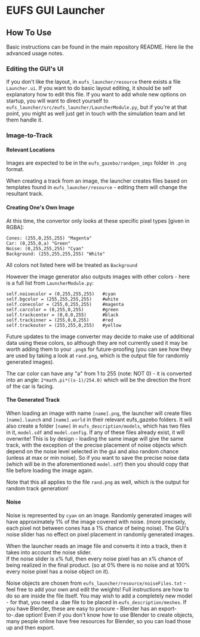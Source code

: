# EUFS GUI Launcher

## How To Use

Basic instructions can be found in the main repository README.  Here lie the advanced usage notes.

### Editing the GUI's UI

If you don't like the layout, in `eufs_launcher/resource` there exists a file `Launcher.ui`.
If you want to do basic layout editing, it should be self explanatory how to edit this file.
If you want to add whole new options on startup, you will want to direct yourself to `eufs_launcher/src/eufs_launcher/LauncherModule.py`,
but if you're at that point, you might as well just get in touch with the simulation team and let them handle it.

### Image-to-Track

#### Relevant Locations

Images are expected to be in the `eufs_gazebo/randgen_imgs` folder in `.png` format.

When creating a track from an image, the launcher creates files based on templates found in `eufs_launcher/resource` - 
editing them will change the resultant track.

#### Creating One's Own Image

At this time, the convertor only looks at these specific pixel types [given in RGBA]:

```
Cones: (255,0,255,255) "Magenta"
Car: (0,255,0,a) "Green"
Noise: (0,255,255,255) "Cyan"
Background: (255,255,255,255) "White"
```

All colors not listed here will be treated as `Background`

However the image generator also outputs images with other colors - here is a full list from `LauncherModule.py`:

```
self.noisecolor = (0,255,255,255)	#cyan
self.bgcolor = (255,255,255,255)	#white
self.conecolor = (255,0,255,255)	#magenta
self.carcolor = (0,255,0,255)		#green
self.trackcenter = (0,0,0,255)		#black
self.trackinner = (255,0,0,255)		#red
self.trackouter = (255,255,0,255)	#yellow
```

Future updates to the image converter may decide to make use of additional data using these colors, 
so although they are not currently used it may be worth adding them to your `.png`s for future-proofing 
(you can see how they are used by taking a look at `rand.png`, which is the output file for randomly generated images).

The car color can have any "a" from 1 to 255 (note: NOT 0) - it is converted into an angle:
```2*math.pi*((x-1)/254.0)```
which will be the direction the front of the car is facing.

#### The Generated Track

When loading an image with name `[name].png`, the launcher will create files `[name].launch` and `[name].world` in their relevant eufs_gazebo folders.
It will also create a folder `[name]` in `eufs_description/models`, which has two files in it, `model.sdf` and `model.config`.
If any of these files already exist, it will overwrite!  This is by design - loading the same image will give the same track, with the exception
of the precise placement of noise objects which depend on the noise level selected in the gui and also random chance (unless at max or min noise).
So if you want to save the precise noise data (which will be in the aforementioned `model.sdf`) then you should copy that file before loading the image again.

Note that this all applies to the file `rand.png` as well, which is the output for random track generation!

#### Noise

Noise is represented by `cyan` on an image.  Randomly generated images will have approximately 1% of the image covered with noise. 
(more precisely, each pixel not between cones has a 1% chance of being noise).  The GUI's noise slider has no effect on pixel placement
in randomly generated images.

When the launcher reads an image file and converts it into a track, then it takes into account the noise slider.  
If the noise slider is x% full, then every noise pixel has an x% chance of being realized in the final product.
(so at 0% there is no noise and at 100% every noise pixel has a noise object on it).

Noise objects are chosen from `eufs_launcher/resource/noiseFiles.txt` - feel free to add your own and edit the weights!
Full instructions are how to do so are inside the file itself.
You may wish to add a completely new model - for that, you need a .dae file to be placed in `eufs_description/meshes`.  If you have Blender,
these are easy to procure - Blender has an export-to-.dae option!  Even if you don't know how to use Blender to create objects, many people
online have free resources for Blender, so you can load those up and then export.